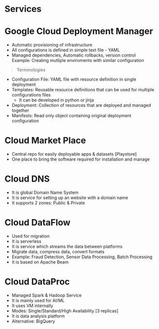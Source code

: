 # Services

# Google Cloud Deployment Manager
- Automatic provisioning of infrastructure
- All configurations is defined in simple text file - YAML
- Managed dependencies, Automatic rollbacks, version control<br>
Example: Creating mutliple enviroments with similar configuration

> Terminologies
- Configuration File: YAML file with resource definition in single deployment
- Templates: Reusable resource definitions that can be used for multiple configurations files
  - It can be developed in python or jinja 
- Deployment: Collection of resources that are deployed and managed together
- Manifests: Read only object containing original deployment configuration

# Cloud Market Place
- Central repo for easily deployable apps & datasets [Playstore]
- One place to bring the software required for installation and manage

# Cloud DNS
- It is global Domain Name System
- It is service for setting up an website with a domain name
- It supports 2 zones: Public & Private

# Cloud DataFlow
- Used for migration
- It is serverless
- It is service which streams the data between platforms
- Migrate data, compress data, convert formats
- Example: Fraud Detection, Sensor Data Processing, Batch Processing
- It is based on Apache Beam

# Cloud DataProc
- Managed Spark & Hadoop Service
- It is mainly used for AI/ML
- It uses VM internally
- Modes: Single/Standard/High Availability [3 replicas]
- It is data analysis platform
- Alternative: BigQuery
